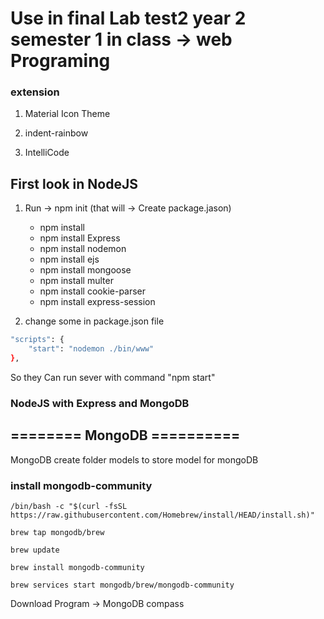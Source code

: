 # Use in final Lab test2 year 2 semester 1 in class -> web Programing
### extension
1. Material Icon Theme

2. indent-rainbow

3. IntelliCode


## First look in NodeJS

1. Run -> npm init (that will -> Create package.jason)
   * npm install
   * npm install Express
   * npm install nodemon
   * npm install ejs
   * npm install mongoose
   * npm install multer
   * npm install cookie-parser
   * npm install express-session

3. change some in package.json file
``` bash
"scripts": {
    "start": "nodemon ./bin/www"
},
```

So they Can run sever with command "npm start"

### NodeJS with Express and MongoDB

## ======== MongoDB ==========
MongoDB create folder models to store model for mongoDB

### install mongodb-community

`/bin/bash -c "$(curl -fsSL https://raw.githubusercontent.com/Homebrew/install/HEAD/install.sh)"`

`brew tap mongodb/brew`

`brew update`

`brew install mongodb-community`

`brew services start mongodb/brew/mongodb-community`



Download Program -> MongoDB compass
